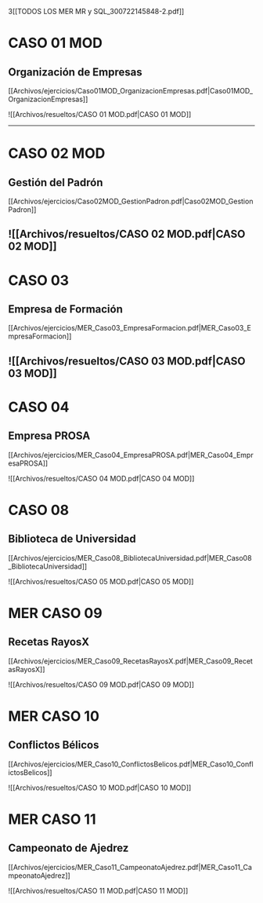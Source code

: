 3[[TODOS LOS MER MR y SQL_300722145848-2.pdf]]
# CASO 01 MOD
## Organización de Empresas

[[Archivos/ejercicios/Caso01MOD_OrganizacionEmpresas.pdf|Caso01MOD_OrganizacionEmpresas]]


![[Archivos/resueltos/CASO 01 MOD.pdf|CASO 01 MOD]]

---

# CASO 02 MOD
## Gestión del Padrón

[[Archivos/ejercicios/Caso02MOD_GestionPadron.pdf|Caso02MOD_GestionPadron]]

![[Archivos/resueltos/CASO 02 MOD.pdf|CASO 02 MOD]]
---

# CASO 03
## Empresa de Formación

[[Archivos/ejercicios/MER_Caso03_EmpresaFormacion.pdf|MER_Caso03_EmpresaFormacion]]

![[Archivos/resueltos/CASO 03 MOD.pdf|CASO 03 MOD]]
---

# CASO 04
## Empresa PROSA

[[Archivos/ejercicios/MER_Caso04_EmpresaPROSA.pdf|MER_Caso04_EmpresaPROSA]]

![[Archivos/resueltos/CASO 04 MOD.pdf|CASO 04 MOD]]

# CASO 08

## Biblioteca de Universidad

[[Archivos/ejercicios/MER_Caso08_BibliotecaUniversidad.pdf|MER_Caso08_BibliotecaUniversidad]]

![[Archivos/resueltos/CASO 05 MOD.pdf|CASO 05 MOD]]


# MER CASO 09
## Recetas RayosX

[[Archivos/ejercicios/MER_Caso09_RecetasRayosX.pdf|MER_Caso09_RecetasRayosX]]

![[Archivos/resueltos/CASO 09 MOD.pdf|CASO 09 MOD]]

# MER CASO 10
## Conflictos Bélicos

[[Archivos/ejercicios/MER_Caso10_ConflictosBelicos.pdf|MER_Caso10_ConflictosBelicos]]

![[Archivos/resueltos/CASO 10 MOD.pdf|CASO 10 MOD]]


# MER CASO 11
## Campeonato de Ajedrez

[[Archivos/ejercicios/MER_Caso11_CampeonatoAjedrez.pdf|MER_Caso11_CampeonatoAjedrez]]

![[Archivos/resueltos/CASO 11 MOD.pdf|CASO 11 MOD]]

